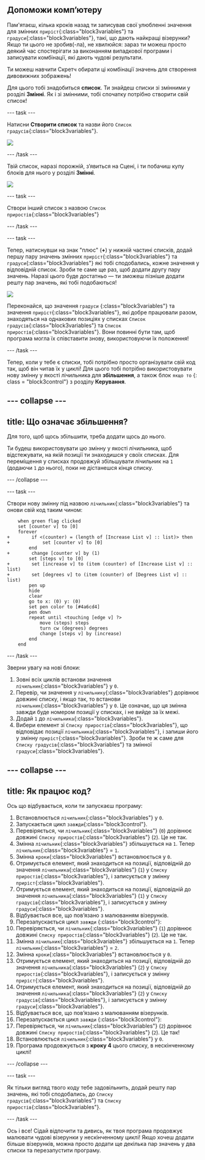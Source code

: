 ## Допоможи комп’ютеру

Пам'ятаєш, кілька кроків назад ти записував свої улюбленні значення для змінних `приріст`{:class="block3variables"} та `градуси`{:class="block3variables"}, такі, що дають найкращі візерунки? Якщо ти цього не зробив(-ла), не хвилюйся: зараз ти можеш просто деякий час спостерігати за виконанням випадкової програми і записувати комбінації, які дають чудові результати.

Ти можеш навчити Скретч обирати ці комбінації значень для створення дивовижних зображень!

Для цього тобі знадобиться **список**. Ти знайдеш списки зі змінними у розділі **Змінні**. Як і зі змінними, тобі спочатку потрібно створити свій список!

\--- task \---

Натисни **Створити список** та назви його `Список градусів`{:class="block3variables"}.

![](images/makeAList.png)

\--- /task \---

Твій список, наразі порожній, з’явиться на Сцені, і ти побачиш купу блоків для нього у розділі **Змінні**.

![](images/listBlocks.png)

\--- task \---

Створи інший список з назвою `Список приростів`{:class="block3variables"}

\--- /task \---

\--- task \---

Тепер, натиснувши на знак "плюс" (**+**) у нижній частині списків, додай першу пару значень змінних `приріст`{:class="block3variables"} та `градуси`{:class="block3variables"} які тобі сподобались, кожне значення у відповідній список. Зроби те саме ще раз, щоб додати другу пару значень. Наразі цього буде достатньо — ти зможеш пізніше додати решту пар значень, які тобі подобаються!

![](images/helping2.png)

Переконайся, що значення `градуси` {:class="block3variables"} та значення `приріст`{:class="block3variables"}, які добре працювали разом, знаходяться на однакових позиціях у списках `Список градусів`{:class="block3variables"} та `Список приростів`{:class="block3variables"}. Вони повинні бути там, щоб програма могла їх співставити знову, використовуючи їх положення!

\--- /task \---

Тепер, коли у тебе є списки, тобі потрібно просто організувати свій код так, щоб він читав їх у циклі! Для цього тобі потрібно використовувати нову змінну у якості лічильника для **збільшення**, а також блок `якщо то` {: class = "block3control"} з розділу **Керування**.

## \--- collapse \---

## title: Що означає збільшення?

Для того, щоб щось збільшити, треба додати щось до нього.

Ти будеш використовувати цю змінну у якості лічильника, щоб відстежувати, на якій позиції ти знаходишся у своїх списках. Для переміщення у списках продовжуй збільшувати лічильник на `1` (додаючи `1` до нього), поки не дістанешся кінця списку.

\--- /collapse \---

\--- task \---

Створи нову змінну під назвою `лічильник`{:class="block3variables"} та онови свій код таким чином:

```blocks3
    when green flag clicked
    set [counter v] to [0]
    forever 
+        if <(counter) = (length of [Increase List v] :: list)> then 
+            set [counter v] to [0]
        end
+        change [counter v] by (1)
        set [steps v] to [0]
+        set [increase v] to (item (counter) of [Increase List v] :: list)
+        set [degrees v] to (item (counter) of [Degrees List v] :: list)
        pen up
        hide
        clear
        go to x: (0) y: (0)
        set pen color to [#4a6cd4]
        pen down
        repeat until <touching [edge v] ?> 
            move (steps) steps
            turn cw (degrees) degrees
            change [steps v] by (increase)
        end
    end
```

\--- /task \---

Зверни увагу на нові блоки:

1. Зовні всіх циклів встанови значення `лічильник`{:class="block3variables"} у `0`.
2. Перевір, чи значення у `лічильнику`{:class="block3variables"} дорівнює довжині списку, і якщо так, то встанови `лічильник`{:class="block3variables"} у `0`. Це означає, що ця змінна завжди буде номером позиції у списках, і не вийде за їх межі.
3. Додай `1` до `лічильника`{:class="block3variables"}.
4. Вибери елемент зі `Списку приростів`{:class="block3variables"}, що відповідає позиції `лічильника`{:class="block3variables"}, і запиши його у змінну `приріст`{:class="block3variables"}. Зроби те ж саме для `Списку градусів`{:class="block3variables"} та змінної `градуси`{:class="block3variables"}.

## \--- collapse \---

## title: Як працює код?

Ось що відбувається, коли ти запускаєш програму:

1. Встановлюється `лічильник`{:class="block3variables"} у `0`.
2. Запускається цикл `завжди`{:class="block3control"}.
3. Перевіряється, чи `лічильник`{:class="block3variables"} (`0`) дорівнює довжині `Списку приростів`{:class="block3variables"} (`2`). Це не так.
4. Змінна `лічильник`{:class="block3variables"} збільшується на `1`. Тепер `лічильник`{:class="block3variables"} = `1`.
5. Змінна `кроки`{:class="block3variables"} встановлюється у `0`.
6. Отримується елемент, який знаходиться на позиції, відповідній до значення `лічильника`{:class="block3variables"} (`1`) у `Списку приростів`{:class="block3variables"}, і записується у змінну `приріст`{:class="block3variables"}.
7. Отримується елемент, який знаходиться на позиції, відповідній до значення `лічильника`{:class="block3variables"} (`1`) у `Списку градусів`{:class="block3variables"}, і записується у змінну `градуси`{:class="block3variables"}.
8. Відбувається все, що пов’язано з малюванням візерунків.
9. Перезапускається цикл `завжди` {:class="block3control"}:
10. Перевіряється, чи `лічильник`{:class="block3variables"} (`1`) дорівнює довжині `Списку приростів`{:class="block3variables"} (`2`). Це не так.
11. Змінна `лічильник`{:class="block3variables"} збільшується на `1`. Тепер `лічильник`{:class="block3variables"} = `2`.
12. Змінна `кроки`{:class="block3variables"} встановлюється у `0`.
13. Отримується елемент, який знаходиться на позиції, відповідній до значення `лічильника`{:class="block3variables"} (`2`) у `Списку приростів`{:class="block3variables"}, і записується у змінну `приріст`{:class="block3variables"}.
14. Отримується елемент, який знаходиться на позиції, відповідній до значення `лічильника`{:class="block3variables"} (`2`) у `Списку градусів`{:class="block3variables"}, і записується у змінну `градуси`{:class="block3variables"}.
15. Відбувається все, що пов’язано з малюванням візерунків.
16. Перезапускається цикл `завжди` {:class="block3control"}:
17. Перевіряється, чи `лічильник`{:class="block3variables"} (`2`) дорівнює довжині `Списку приростів`{:class="block3variables"} (`2`). Це так!
18. Встановлюється `лічильник`{:class="block3variables"} у `0`.
19. Програма продовжується з **кроку 4** цього списку, в нескінченному циклі!

\--- /collapse \---

\--- task \---

Як тільки вигляд твого коду тебе задовільнить, додай решту пар значень, які тобі сподобались, до `Списку градусів`{:class="block3variables"} та `Списку приростів`{:class="block3variables"}.

\--- /task \---

Ось і все! Сідай відпочити та дивись, як твоя програма продовжує малювати чудові візерунки у нескінченному циклі! Якщо хочеш додати більше візерунків, можна просто додати ще декілька пар значень у два списки та перезапустити програму.